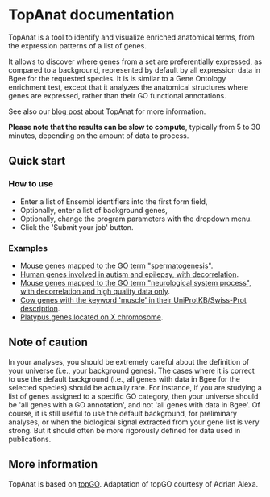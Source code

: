 TopAnat documentation
=====================

TopAnat is a tool to identify and visualize enriched anatomical terms, from the expression patterns of a list of genes.

It allows to discover where genes from a set are preferentially expressed, as compared to a background, represented by default by all expression data in Bgee for the requested species. It is is similar to a Gene Ontology enrichment test, except that it analyzes the anatomical structures where genes are expressed, rather than their GO functional annotations.

See also our [blog post](https://bgeedb.wordpress.com/category/topanat/ "Link to the Bgee Wordpress blog") about TopAnat for more information.

**Please note that the results can be slow to compute**, typically from 5 to 30 minutes, depending on the amount of data to process.

Quick start
-----------

### How to use

*   Enter a list of Ensembl identifiers into the first form field,
*   Optionally, enter a list of background genes,
*   Optionally, change the program parameters with the dropdown menu.
*   Click the 'Submit your job' button.

### Examples

*   [Mouse genes mapped to the GO term "spermatogenesis"](/analysis/top-anat/00fecfca04bf1b2cf88ced9b0a937d68f0eea6cb "TopAnat example").
*   [Human genes involved in autism and epilepsy, with decorrelation](/analysis/top-anat/8fce889da7b4519c5792573ed3933032c8122819 "TopAnat example").
*   [Mouse genes mapped to the GO term "neurological system process", with decorrelation and high quality data only](/analysis/top-anat/e37009ba698919c75d06e81b3eca5d48f78210a0 "TopAnat example").
*   [Cow genes with the keyword 'muscle' in their UniProtKB/Swiss-Prot description](/analysis/top-anat/7e8c74c073be03be4c40810c16c6be06c0bef1be "TopAnat example").
*   [Platypus genes located on X chromosome](/analysis/top-anat/5fc8ff1fcfed7cfba0f82f82a67b418ce8a709b6 "TopAnat example").

Note of caution
---------------

In your analyses, you should be extremely careful about the definition of your universe (i.e., your background genes). The cases where it is correct to use the default background (i.e., all genes with data in Bgee for the selected species) should be actually rare. For instance, if you are studying a list of genes assigned to a specific GO category, then your universe should be 'all genes with a GO annotation', and not 'all genes with data in Bgee'. Of course, it is still useful to use the default background, for preliminary analyses, or when the biological signal extracted from your gene list is very strong. But it should often be more rigorously defined for data used in publications.

More information
----------------

TopAnat is based on [topGO](https://bioconductor.org/packages/topGO/ "topGO package in Bioconductor"). Adaptation of topGO courtesy of Adrian Alexa.
